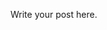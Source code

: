 <!-- 
.. title: Hacky Hour II
.. slug: hacky-hour-ii
.. date: 2015-10-22 17:18:25 UTC+10:00
.. tags: 
.. category: 
.. link: 
.. description: 
.. type: text
-->

Write your post here.
